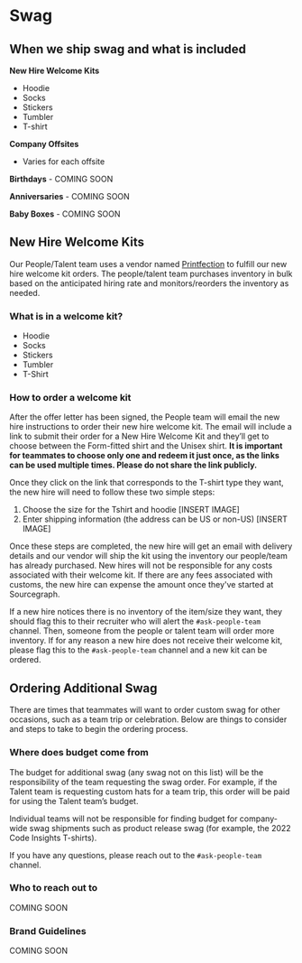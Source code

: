 # Swag

## When we ship swag and what is included

**New Hire Welcome Kits**

- Hoodie
- Socks
- Stickers
- Tumbler
- T-shirt

**Company Offsites**

- Varies for each offsite

**Birthdays** - COMING SOON

**Anniversaries** - COMING SOON

**Baby Boxes** - COMING SOON

## New Hire Welcome Kits

Our People/Talent team uses a vendor named [Printfection](https://www.printfection.com/) to fulfill our new hire welcome kit orders. The people/talent team purchases inventory in bulk based on the anticipated hiring rate and monitors/reorders the inventory as needed.

### What is in a welcome kit?

- Hoodie
- Socks
- Stickers
- Tumbler
- T-Shirt

### How to order a welcome kit

After the offer letter has been signed, the People team will email the new hire instructions to order their new hire welcome kit. The email will include a link to submit their order for a New Hire Welcome Kit and they’ll get to choose between the Form-fitted shirt and the Unisex shirt. **It is important for teammates to choose only one and redeem it just once, as the links can be used multiple times. Please do not share the link publicly.**

Once they click on the link that corresponds to the T-shirt type they want, the new hire will need to follow these two simple steps:

1. Choose the size for the Tshirt and hoodie
   [INSERT IMAGE]
2. Enter shipping information (the address can be US or non-US)
   [INSERT IMAGE]

Once these steps are completed, the new hire will get an email with delivery details and our vendor will ship the kit using the inventory our people/team has already purchased. New hires will not be responsible for any costs associated with their welcome kit. If there are any fees associated with customs, the new hire can expense the amount once they've started at Sourcegraph.

If a new hire notices there is no inventory of the item/size they want, they should flag this to their recruiter who will alert the `#ask-people-team` channel. Then, someone from the people or talent team will order more inventory. If for any reason a new hire does not receive their welcome kit, please flag this to the `#ask-people-team` channel and a new kit can be ordered.

## Ordering Additional Swag

There are times that teammates will want to order custom swag for other occasions, such as a team trip or celebration. Below are things to consider and steps to take to begin the ordering process.

### Where does budget come from

The budget for additional swag (any swag not on this list) will be the responsibility of the team requesting the swag order. For example, if the Talent team is requesting custom hats for a team trip, this order will be paid for using the Talent team’s budget.

Individual teams will not be responsible for finding budget for company-wide swag shipments such as product release swag (for example, the 2022 Code Insights T-shirts).

If you have any questions, please reach out to the `#ask-people-team` channel.

### Who to reach out to

COMING SOON

### Brand Guidelines

COMING SOON

